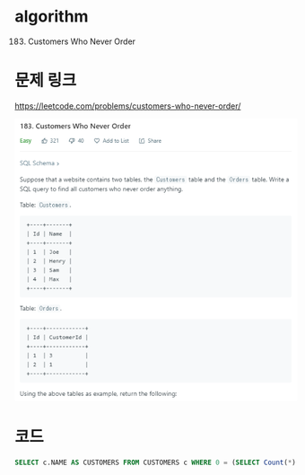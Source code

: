 ﻿# algorithm 
183. Customers Who Never Order

# 문제 링크  
https://leetcode.com/problems/customers-who-never-order/

![title](https://github.com/jungmin3834/algorithm/blob/master/image/customers-who-never-order.png)

# 코드

```sql
SELECT c.NAME AS CUSTOMERS FROM CUSTOMERS c WHERE 0 = (SELECT Count(*) from orders o where o.CustomerId=c.id)
```